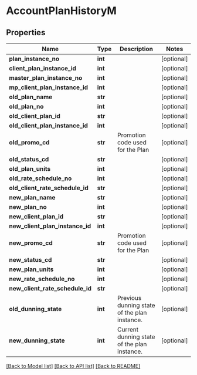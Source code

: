 # AccountPlanHistoryM

## Properties
Name | Type | Description | Notes
------------ | ------------- | ------------- | -------------
**plan_instance_no** | **int** |  | [optional] 
**client_plan_instance_id** | **int** |  | [optional] 
**master_plan_instance_no** | **int** |  | [optional] 
**mp_client_plan_instance_id** | **int** |  | [optional] 
**old_plan_name** | **str** |  | [optional] 
**old_plan_no** | **int** |  | [optional] 
**old_client_plan_id** | **str** |  | [optional] 
**old_client_plan_instance_id** | **int** |  | [optional] 
**old_promo_cd** | **str** | Promotion code used for the Plan | [optional] 
**old_status_cd** | **str** |  | [optional] 
**old_plan_units** | **int** |  | [optional] 
**old_rate_schedule_no** | **int** |  | [optional] 
**old_client_rate_schedule_id** | **str** |  | [optional] 
**new_plan_name** | **str** |  | [optional] 
**new_plan_no** | **int** |  | [optional] 
**new_client_plan_id** | **str** |  | [optional] 
**new_client_plan_instance_id** | **int** |  | [optional] 
**new_promo_cd** | **str** | Promotion code used for the Plan | [optional] 
**new_status_cd** | **str** |  | [optional] 
**new_plan_units** | **int** |  | [optional] 
**new_rate_schedule_no** | **int** |  | [optional] 
**new_client_rate_schedule_id** | **str** |  | [optional] 
**old_dunning_state** | **int** | Previous dunning state of the plan instance. | [optional] 
**new_dunning_state** | **int** | Current dunning state of the plan instance. | [optional] 

[[Back to Model list]](../README.md#documentation-for-models) [[Back to API list]](../README.md#documentation-for-api-endpoints) [[Back to README]](../README.md)


